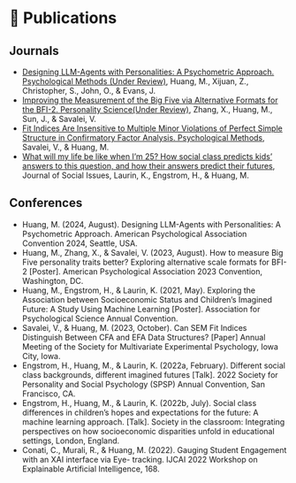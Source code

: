 
# 📝 Publications 
## Journals
- [Designing LLM-Agents with Personalities: A Psychometric Approach. Psychological Methods (Under Review)](), Huang, M., Xijuan, Z., Christopher, S., John, O., & Evans, J.
- [Improving the Measurement of the Big Five via Alternative Formats for the BFI-2. Personality Science(Under Review)](), Zhang, X., Huang, M., Sun, J., & Savalei, V. 
- [Fit Indices Are Insensitive to Multiple Minor Violations of Perfect Simple Structure in Confirmatory Factor Analysis. Psychological Methods](), Savalei, V., & Huang, M. 
- [What will my life be like when I’m 25? How social class predicts kids’ answers to this question, and how their answers predict their futures](), Journal of Social Issues, Laurin, K., Engstrom, H., & Huang, M. 

## Conferences
- Huang, M. (2024, August). Designing LLM-Agents with Personalities: A Psychometric Approach. American Psychological Association Convention 2024, Seattle, USA.
- Huang, M., Zhang, X., & Savalei, V. (2023, August). How to measure Big Five personality traits better? Exploring alternative scale formats for BFI-2 [Poster]. American Psychological Association 2023 Convention, Washington, DC.
- Huang, M., Engstrom, H., & Laurin, K. (2021, May). Exploring the Association between Socioeconomic Status and Children’s Imagined Future: A Study Using Machine Learning [Poster]. Association for Psychological Science Annual Convention.
- Savalei, V., & Huang, M. (2023, October). Can SEM Fit Indices Distinguish Between CFA and EFA Data Structures? [Paper] Annual Meeting of the Society for Multivariate Experimental Psychology, Iowa City, Iowa.
- Engstrom, H., Huang, M., & Laurin, K. (2022a, February). Different social class backgrounds, different imagined futures [Talk]. 2022 Society for Personality and Social Psychology (SPSP) Annual Convention, San Francisco, CA.
- Engstrom, H., Huang, M., & Laurin, K. (2022b, July). Social class differences in children’s hopes and expectations for the future: A machine learning approach. [Talk]. Society in the classroom: Integrating perspectives on how socioeconomic disparities unfold in educational settings, London, England.
- Conati, C., Murali, R., & Huang, M. (2022). Gauging Student Engagement with an XAI interface via Eye- tracking. IJCAI 2022 Workshop on Explainable Artificial Intelligence, 168.
